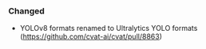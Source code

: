 ### Changed

- YOLOv8 formats renamed to Ultralytics YOLO formats
  (<https://github.com/cvat-ai/cvat/pull/8863>)

